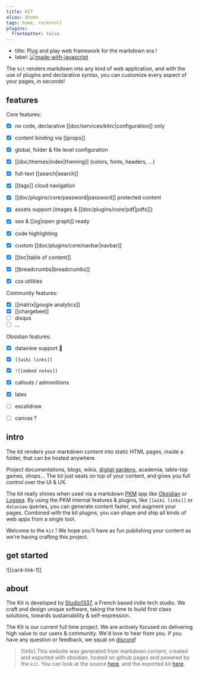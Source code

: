 ```yaml
---
title: KIT
alias: $home
tags: home, rocknroll
plugins:
  frontmatter: false
---
```


<!-- hero:title --><p data-hero-title></p>
- title: Plug and play web framework for the markdown era !
- label: [![made-with-javascript](https://img.shields.io/badge/kit-1.8.9-%3Ccolor%3E.svg)](https://github.com/publishkit/kit/releases/tag/1.8.9)

<!-- end:hero:title --><p data-end></p>


The `kit` renders markdown into any kind of web application, and with the use of plugins and declarative syntax, you can customize every aspect of your pages, in seconds!

## features

Core features:
- [x] no code, declarative [[doc/services/kitrc|configuration]] only
- [x] content binding via [[props]]
- [x] global, folder & file level configuration
- [x] [[doc/themes/index|theming]] (colors, fonts, headers, ...)
- [x] full-text [[search|search]] 
- [x] [[tags]] cloud navigation
- [x] [[doc/plugins/core/password|password]] protected content
- [x] assets support (images & [[doc/plugins/core/pdf|pdfs]])
- [x] seo & [[og|open graph]] ready
- [x] code highlighting
- [x] custom [[doc/plugins/core/navbar|navbar]]
- [x] [[toc|table of content]]
- [x] [[breadcrumbs|breadcrumbs]]
- [x] css utilities


Community features:
- [x] [[matrix|google analytics]]
- [x] [[chargebee]]
- [ ] disqus
- [ ] ...

Obsidian features: 

- [x] dataview support 🥳
- [x] `[[wiki links]]`
- [x] `![[embed notes]]`
- [x] callouts / admonitions
- [x] latex
- [ ] excalidraw
- [ ] canvas ?


## intro

The kit renders your markdown content into static HTML pages, inside a folder, that can be hosted anywhere.

Project documentations, blogs, wikis, [digital gardens](https://github.com/MaggieAppleton/digital-gardeners), academia, table-top games, shops... The kit just seats on top of your content, and gives you full control over the UI & UX.

The kit really shines when used via a markdown [PKM](https://en.wikipedia.org/wiki/Personal_knowledge_management) app like [Obsidian](https://obsidian.md/) or [Logseq](https://logseq.com/). By using the PKM internal features & plugins, like `[[wiki links]]` or `dataview` queries, you can generate content faster, and augment your pages. Combined with the kit plugins, you can shape and ship all kinds of web apps from a single tool.

Welcome to the `kit` ! We hope you'll have as fun publishing your content as we're having crafting this project.



## get started

![[card-link-1]]


## about

The Kit is developed by [Studio1337](https://studio1337.tech), a French based indie tech studio. We craft and design unique software, taking the time to build first class solutions, towards  sustainability & self-expression.

The Kit is our current full time project. We are actively focused on delivering high value to our users & community. We'd love to hear from you. If you have any question or feedback, we squat on [discord](https://discord.gg/XMgVPajeT9)!

> [!info] 
> This website was generated from markdown content, created and exported with obsidian, hosted on github pages and powered by the `kit`.  You can look at the source [here](https://github.com/publishkit/vault), and the exported kit [here](https://github.com/publishkit/publishkit.github.io).